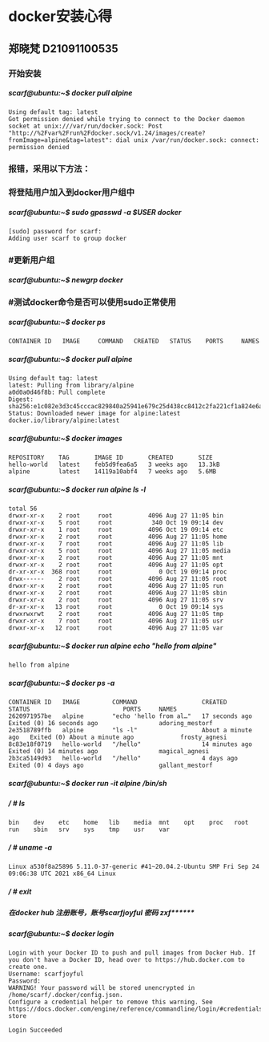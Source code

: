 # docker安装心得
## 郑晓梵 D21091100535
### 开始安装
##### scarf@ubuntu:~$ docker pull alpine
	Using default tag: latest
	Got permission denied while trying to connect to the Docker daemon socket at unix:///var/run/docker.sock: Post "http://%2Fvar%2Frun%2Fdocker.sock/v1.24/images/create?fromImage=alpine&tag=latest": dial unix /var/run/docker.sock: connect: permission denied
### 报错，采用以下方法：

### 将登陆用户加入到docker用户组中
##### scarf@ubuntu:~$ sudo gpasswd -a $USER docker
	[sudo] password for scarf: 
	Adding user scarf to group docker
### #更新用户组
##### scarf@ubuntu:~$ newgrp docker
### #测试docker命令是否可以使用sudo正常使用
##### scarf@ubuntu:~$ docker ps
	CONTAINER ID   IMAGE     COMMAND   CREATED   STATUS    PORTS     NAMES

##### scarf@ubuntu:~$ docker pull alpine
	Using default tag: latest
	latest: Pulling from library/alpine
	a0d0a0d46f8b: Pull complete 
	Digest: sha256:e1c082e3d3c45cccac829840a25941e679c25d438cc8412c2fa221cf1a824e6a
	Status: Downloaded newer image for alpine:latest
	docker.io/library/alpine:latest

##### scarf@ubuntu:~$ docker images

	REPOSITORY    TAG       IMAGE ID       CREATED       SIZE
	hello-world   latest    feb5d9fea6a5   3 weeks ago   13.3kB
	alpine        latest    14119a10abf4   7 weeks ago   5.6MB

##### scarf@ubuntu:~$ docker run alpine ls -l
	total 56
	drwxr-xr-x    2 root     root          4096 Aug 27 11:05 bin
	drwxr-xr-x    5 root     root           340 Oct 19 09:14 dev
	drwxr-xr-x    1 root     root          4096 Oct 19 09:14 etc
	drwxr-xr-x    2 root     root          4096 Aug 27 11:05 home
	drwxr-xr-x    7 root     root          4096 Aug 27 11:05 lib
	drwxr-xr-x    5 root     root          4096 Aug 27 11:05 media
	drwxr-xr-x    2 root     root          4096 Aug 27 11:05 mnt
	drwxr-xr-x    2 root     root          4096 Aug 27 11:05 opt
	dr-xr-xr-x  368 root     root             0 Oct 19 09:14 proc
	drwx------    2 root     root          4096 Aug 27 11:05 root
	drwxr-xr-x    2 root     root          4096 Aug 27 11:05 run
	drwxr-xr-x    2 root     root          4096 Aug 27 11:05 sbin
	drwxr-xr-x    2 root     root          4096 Aug 27 11:05 srv
	dr-xr-xr-x   13 root     root             0 Oct 19 09:14 sys
	drwxrwxrwt    2 root     root          4096 Aug 27 11:05 tmp
	drwxr-xr-x    7 root     root          4096 Aug 27 11:05 usr
	drwxr-xr-x   12 root     root          4096 Aug 27 11:05 var

##### scarf@ubuntu:~$ docker run alpine echo "hello from alpine"
	hello from alpine

##### scarf@ubuntu:~$ docker ps -a
	CONTAINER ID   IMAGE         COMMAND                  CREATED              STATUS                          PORTS     NAMES
	2620971957be   alpine        "echo 'hello from al…"   17 seconds ago       Exited (0) 16 seconds ago                 adoring_mestorf
	2e3518789ffb   alpine        "ls -l"                  About a minute ago   Exited (0) About a minute ago             frosty_agnesi
	8c83e18f0719   hello-world   "/hello"                 14 minutes ago       Exited (0) 14 minutes ago                 magical_agnesi
	2b3ca5149d93   hello-world   "/hello"                 4 days ago           Exited (0) 4 days ago                     gallant_mestorf

##### scarf@ubuntu:~$ docker run -it alpine /bin/sh

##### / # ls
	bin    dev    etc    home   lib    media  mnt    opt    proc   root   run    sbin   srv    sys    tmp    usr    var

##### / # uname -a
	Linux a530f8a25896 5.11.0-37-generic #41~20.04.2-Ubuntu SMP Fri Sep 24 09:06:38 UTC 2021 x86_64 Linux
##### / # exit
##### 在docker hub 注册账号，账号scarfjoyful 密码 zxf******
##### scarf@ubuntu:~$ docker login

	Login with your Docker ID to push and pull images from Docker Hub. If you don't have a Docker ID, head over to https://hub.docker.com to create one.
	Username: scarfjoyful
	Password: 
	WARNING! Your password will be stored unencrypted in /home/scarf/.docker/config.json.
	Configure a credential helper to remove this warning. See
	https://docs.docker.com/engine/reference/commandline/login/#credentials-store
	
	Login Succeeded
